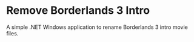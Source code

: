 # Remove Borderlands 3 Intro
 A simple .NET Windows application to rename Borderlands 3 intro movie files.
